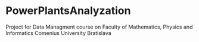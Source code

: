 # PowerPlantsAnalyzation

Project for Data Managment course on Faculty of Mathematics, Physics and Informatics Comenius University Bratislava
